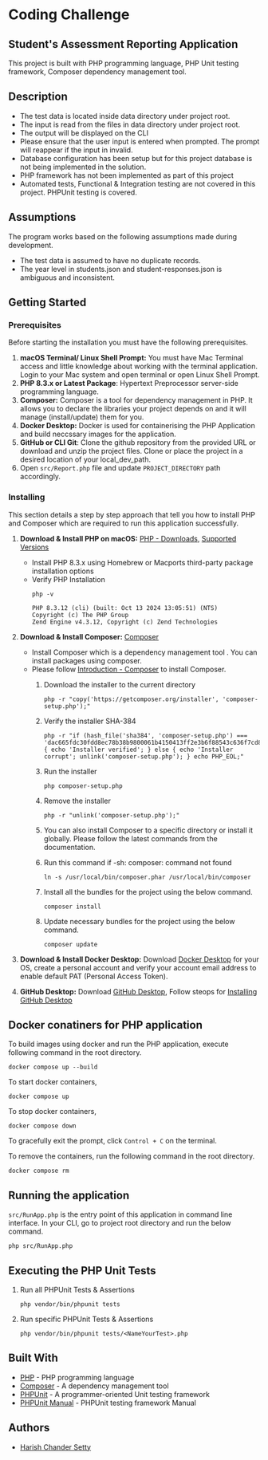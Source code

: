# Coding Challenge
## Student's Assessment Reporting Application

This project is built with PHP programming language, PHP Unit testing framework, Composer dependency management tool.

## Description

- The test data is located inside data directory under project root.  
- The input is read from the files in data directory under project root.  
- The output will be displayed on the CLI
- Please ensure that the user input is entered when prompted. The prompt will reappear if the input in invalid.
- Database configuration has been setup but for this project database is not being implemented in the solution.
- PHP framework has not been implemented as part of this project
- Automated tests, Functional & Integration testing are not covered in this project. PHPUnit testing is covered.

## Assumptions

The program works based on the following assumptions made during development.

- The test data is assumed to have no duplicate records.
- The year level in students.json and student-responses.json is ambiguous and inconsistent.

## Getting Started

### Prerequisites

Before starting the installation you must have the following prerequisites. 

1. **macOS Terminal/ Linux Shell Prompt:** You must have Mac Terminal access and little knowledge about working with the terminal application. Login to your Mac system and open terminal or open Linux Shell Prompt.
2. **PHP 8.3.x or Latest Package**: Hypertext Preprocessor server-side programming language.
2. **Composer:** Composer is a tool for dependency management in PHP. It allows you to declare the libraries your project depends on and it will manage (install/update) them for you.
2. **Docker Desktop:** Docker is used for containerising the PHP Application and build neccssary images for the application.
3. **GitHub or CLI Git**: Clone the github repository from the provided URL or download and unzip the project files. Clone or place the project in a desired location of your local_dev_path.  
4. Open `src/Report.php` file and update `PROJECT_DIRECTORY` path accordingly.
    
### Installing

This section details a step by step approach that tell you how to install PHP and Composer which are required to run this application successfully.

1. **Download & Install PHP on macOS:** [PHP - Downloads](https://www.php.net/downloads), [Supported Versions](https://www.php.net/supported-versions.php)
    
    * Install PHP 8.3.x using Homebrew or Macports third-party package installation options
    * Verify PHP Installation
        ```
        php -v
        ```    
        ```
        PHP 8.3.12 (cli) (built: Oct 13 2024 13:05:51) (NTS)
        Copyright (c) The PHP Group
        Zend Engine v4.3.12, Copyright (c) Zend Technologies
        ```

2. **Download & Install Composer:** [Composer](https://getcomposer.org/)  
    * Install Composer which is a dependency management tool . You can install packages using composer.  
    * Please follow [Introduction - Composer](https://getcomposer.org/doc/00-intro.md) to install Composer.  
        1. Download the installer to the current directory  
            ```
            php -r "copy('https://getcomposer.org/installer', 'composer-setup.php');"
            ```
        2. Verify the installer SHA-384  
            ```
            php -r "if (hash_file('sha384', 'composer-setup.php') === 'dac665fdc30fdd8ec78b38b9800061b4150413ff2e3b6f88543c636f7cd84f6db9189d43a81e5503cda447da73c7e5b6') { echo 'Installer verified'; } else { echo 'Installer corrupt'; unlink('composer-setup.php'); } echo PHP_EOL;"
            ```
        3. Run the installer  
            ```
            php composer-setup.php
            ```
        4. Remove the installer  
            ```
            php -r "unlink('composer-setup.php');"
            ```
           
        5. You can also install Composer to a specific directory or install it globally. Please follow the latest commands from the documentation.
        6. Run this command if -sh: composer: command not found  
            ```
            ln -s /usr/local/bin/composer.phar /usr/local/bin/composer
            ```  
        7. Install all the bundles for the project using the below command.  
            ```
            composer install
            ```  
        8. Update necessary bundles for the project using the below command.   
            ```
            composer update
            ```
3. **Download & Install Docker Desktop:** Download [Docker Desktop](https://www.docker.com/products/docker-desktop/) for your OS, create a personal account and verify your account email address to enable default PAT (Personal Access Token).
4. **GitHub Desktop:** Download [GitHub Desktop](https://github.com/apps/desktop?ref_cta=download+desktop&ref_loc=installing+github+desktop&ref_page=docs), Follow steops for [Installing GitHub Desktop](https://docs.github.com/en/desktop/installing-and-authenticating-to-github-desktop/installing-github-desktop) 

## Docker conatiners for PHP application

To build images using docker and run the PHP application, execute following command in the root directory.
```
docker compose up --build 
``` 
To start docker containers,
```
docker compose up
```
To stop docker containers,
```
docker compose down
```
To gracefully exit the prompt, click `Control + C` on the terminal.

To remove the containers, run the following command in the root directory.
```
docker compose rm
```

## Running the application

`src/RunApp.php` is the entry point of this application in command line interface.
In your CLI, go to project root directory and run the below command. 
```
php src/RunApp.php
```  
     
## Executing the PHP Unit Tests

1. Run all PHPUnit Tests & Assertions  
    ```
    php vendor/bin/phpunit tests
    ```  
   
2. Run specific PHPUnit Tests & Assertions  
    ```  
    php vendor/bin/phpunit tests/<NameYourTest>.php
    ```

## Built With

* [PHP](https://www.php.net/) - PHP programming language 
* [Composer](https://getcomposer.org/) - A dependency management tool
* [PHPUnit](https://phpunit.de/) - A programmer-oriented Unit testing framework
* [PHPUnit Manual](https://docs.phpunit.de/en/10.5/index.html) - PHPUnit testing framework Manual

## Authors

* [Harish Chander Setty](mailto:chanderharish1@gmail.com)
